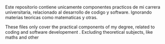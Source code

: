 Este repositorio contiene unicamente componentes practicos de mi carrera universitaria, relacionado al desarrollo de codigo y software. Ignorando materias teoricas
como matematicas y otras.

These files only cover the practical components of my degree, related to coding and software developement . Excluding theoretical subjects, like maths and other

